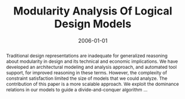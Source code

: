 ---
title: "Modularity Analysis Of Logical Design Models"
abstract: "Traditional design representations are inadequate for generalized reasoning about modularity in design and its technical and economic implications. We have developed an architectural modeling and analysis approach, and automated tool support, for improved reasoning in these terms. However, the complexity of constraint satisfaction limited the size of models that we could analyze. The contribution of this paper is a more scalable approach. We exploit the dominance relations in our models to guide a divide-and-conquer algorithm …"
date: 2006-01-01
venue: "21st IEEE/ACM International Conference on Automated Software Engineering (ASE 2006), 18-22 September 2006, Tokyo, Japan"
paperurl: https://ieeexplore.ieee.org/abstract/document/4019565/
authors: "Yuanfang Cai and Kevin J. Sullivan"
awards: ""
---